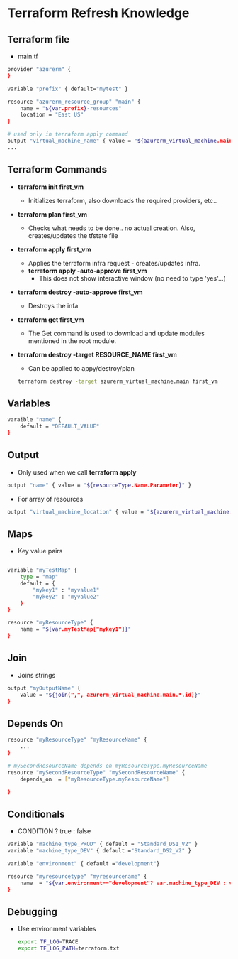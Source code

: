 # Terraform Refresh Knowledge

## Terraform file 

- main.tf 

```bash
provider "azurerm" {
}

variable "prefix" { default="mytest" }

resource "azurerm_resource_group" "main" {
	name = "${var.prefix}-resources"
	location = "East US"
}

# used only in terraform apply command 
output "virtual_machine_name" { value = "${azurerm_virtual_machine.main.name }" }
...
```

## Terraform Commands 

- **terraform init first_vm** 
  - Initializes terraform, also downloads the required providers, etc.. 

- **terraform plan first_vm** 
  - Checks what needs to be done.. no actual creation. Also, creates/updates the tfstate file 

- **terraform apply first_vm**
  - Applies the terraform infra request - creates/updates infra. 
  - **terraform apply -auto-approve first_vm**
    - This does not show interactive window (no need to type 'yes'...)

- **terraform destroy -auto-approve first_vm**
  - Destroys the infa

- **terraform get first_vm**
  - The Get command is used to download and update modules mentioned in the root module.

- **terraform destroy -target RESOURCE_NAME first_vm**
  - Can be applied to appy/destroy/plan   
  
  ``` bash
  terraform destroy -target azurerm_virtual_machine.main first_vm
   ``` 

## Variables 

```bash
varaible "name" {
    default = "DEFAULT_VALUE"
}

```

## Output 

- Only used when we call **terraform apply**

```bash
output "name" { value = "${resourceType.Name.Parameter}" }
```

- For array of resources 

```bash
output "virtual_machine_location" { value = "${azurerm_virtual_machine.main.*.location}" }
```

## Maps
- Key value pairs

```bash

variable "myTestMap" {
    type = "map"
    default = {
        "mykey1" : "myvalue1"
        "mykey2" : "myvalue2"
    }
}

resource "myResourceType" {
    name = "${var.myTestMap["mykey1"]}"
}
```

## Join

- Joins strings 

```bash 
output "myOutputName" {
    value = "${join(",", azurerm_virtual_machine.main.*.id)}"
}
```

## Depends On

```bash
resource "myResourceType" "myResourceName" {
    ...
}

# mySecondResourceName depends on myResourceType.myResourceName
resource "mySecondResourceType" "mySecondResourceName" {
    depends_on  = ["myResourceType.myResourceName"]

}

```

## Conditionals 

- CONDITION ? true : false 

```bash
variable "machine_type_PROD" { default = "Standard_DS1_V2" }
variable "machine_type_DEV" { default ="Standard_DS2_V2" }

variable "environment" { default ="development"}

resource "myresourcetype" "myresourcename" {
    name  = "${var.environment=="development"? var.machine_type_DEV : var.machine_type_PROD}"
}
```

## Debugging 
- Use environment variables 

  ```bash
  export TF_LOG=TRACE
  export TF_LOG_PATH=terraform.txt
  ```